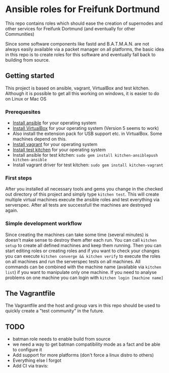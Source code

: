 # Ansible roles for Freifunk Dortmund

This repo contains roles which should ease the creation of supernodes and other services 
for Freifunk Dortmund (and eventually for other Communities)

Since some software components like fastd and B.A.T.M.A.N. are not always easily available
via a packet manager on all platforms, the basic idea in this repo is to create roles for this 
software and eventually fall back to building from source.

## Getting started
This project is based on ansible, vagrant, VirtualBox and test kitchen. Although it is possible to get all this
working on windows, it is easier to do on Linux or Mac OS

### Prerequesites

* [Install ansible](http://docs.ansible.com/ansible/intro_installation.html) for your operating system 
* [Install VirtualBox](https://www.virtualbox.org/wiki/Downloads) for your operating system (Version 5 seems to work)
* Also install the extension pack for USB support etc. in VirtualBox. Some machines depend on this.
* [Install vagrant](http://docs.vagrantup.com/v2/installation/) for your operating system
* [Install test kitchen](http://kitchen.ci/docs/getting-started/installing) for your operating system
* Install ansible for test kitchen: `sudo gem install kitchen-ansiblepush kitchen-ansible`
* Install vagrant driver for test kitchen: `sudo gem install kitchen-vagrant`

### First steps

After you installed all necessary tools and gems you change in the checked out directory of this project
and simply type `kitchen test`. This will create multiple virtual machines execute the ansible roles and
test everything via serverspec. After all tests are successfull the machines are destroyed again.

### Simple development workflow

Since creating the machines can take some time (several minutes) is doesn't make sense to destroy them after each run.
You can call `kitchen setup` to create all defined machines and keep them running. Then you can start editing roles or 
creating roles and if you want to check your changes you can execute `kitchen converge && kitchen verify` to execute the
roles on all machines and run the serverspec tests on all machines. All commands can be combined with the machine name
(available via `kitchen list`) if you want to manipulate only one machine. 
If you need to analyse problems on one machine you can login with `kitchen login [machine name]`

## The Vagrantfile

The Vagrantfile and the host and group vars in this repo should be used to quickly create a "test community" in the future.

## TODO

* batman role needs to enable build from source
* we need a way to get batman compatibility mode as a fact and be able to configure it
* Add support for more platforms (don't force a linux distro to others)
* Everything else I forgot
* Add CI via travis: